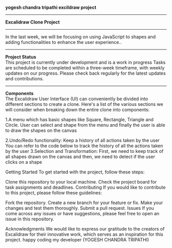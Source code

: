 <b>yogesh chandra tripathi excildraw project</b>
<hr>
<b>Excalidraw Clone Project</b>
<hr>
In the last week, we will be focusing on using JavaScript to shapes and adding functionalities to enhance the user experience..
<hr>
<b>Project Status</b><br>
This project is currently under development and is a work in progress Tasks are scheduled to be completed within a three-week timeframe, with weekly updates on our progress. Please check back regularly for the latest updates and contributions.
<hr>
<b>Components</b><br>
The Excalidraw User Interface (UI) can conveniently be divided into different sections to create a clone. Here's a list of the various sections we will consider when breaking down the entire clone into components:

1.A menu which has basic shapes like Square, Rectangle, Triangle and Circle. User can select and shape from the menu and finally the user is able to draw the shapes on the canvas

2.Undo/Redo functionality: Keep a history of all actions taken by the user You can refer to the code below to track the history of all the actions taken by the user 3.Selection and Transformation: First, we need to keep track of all shapes drawn on the canvas and then, we need to detect if the user clicks on a shape

Getting Started
To get started with the project, follow these steps:

Clone this repository to your local machine.
Check the project board for task assignments and deadlines.
Contributing
If you would like to contribute to this project, please follow these guidelines:

Fork the repository.
Create a new branch for your feature or fix.
Make your changes and test them thoroughly.
Submit a pull request.
Issues
If you come across any issues or have suggestions, please feel free to open an issue in this repository.

Acknowledgments
We would like to express our gratitude to the creators of Excalidraw for their innovative work, which serves as an inspiration for this project. happy coding my developer (YOGESH CHANDRA TRIPATHI)
